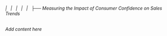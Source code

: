 ###### |   |   |   |   |   ├── Measuring the Impact of Consumer Confidence on Sales Trends

*Add content here*